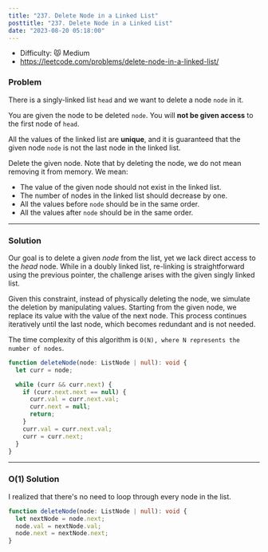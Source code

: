 ```yaml
---
title: "237. Delete Node in a Linked List"
posttitle: "237. Delete Node in a Linked List"
date: "2023-08-20 05:18:00"
---
```


- Difficulty: 😾 Medium
- https://leetcode.com/problems/delete-node-in-a-linked-list/

### Problem

There is a singly-linked list `head` and we want to delete a node `node` in it.

You are given the node to be deleted `node`. You will **not be given access** to the first node of `head`.

All the values of the linked list are **unique**, and it is guaranteed that the given node `node` is not the last node in the linked list.

Delete the given node. Note that by deleting the node, we do not mean removing it from memory. We mean:

- The value of the given node should not exist in the linked list.
- The number of nodes in the linked list should decrease by one.
- All the values before `node` should be in the same order.
- All the values after `node` should be in the same order.

---

### Solution

Our goal is to delete a given _node_ from the list, yet we lack direct access to the _head_ node.
While in a doubly linked list, re-linking is straightforward using the previous pointer, the challenge arises with the given singly linked list.

Given this constraint, instead of physically deleting the node, we simulate the deletion by manipulating values. Starting from the given node, we replace its value with the value of the next node. This process continues iteratively until the last node, which becomes redundant and is not needed.

The time complexity of this algorithm is `O(N), where N represents the number of nodes`.

```ts
function deleteNode(node: ListNode | null): void {
  let curr = node;

  while (curr && curr.next) {
    if (curr.next.next == null) {
      curr.val = curr.next.val;
      curr.next = null;
      return;
    }
    curr.val = curr.next.val;
    curr = curr.next;
  }
}
```

---

### O(1) Solution

I realized that there's no need to loop through every node in the list.

```ts
function deleteNode(node: ListNode | null): void {
  let nextNode = node.next;
  node.val = nextNode.val;
  node.next = nextNode.next;
}
```
